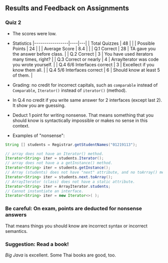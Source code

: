 ## Results and Feedback on Assignments

### Quiz 2

* The scores were low.
* Statistics
|-----------------|----|---|
| Total Quizzes   | 48 |   |
| Possible Points | 24 |   |
| Average Score   | 8.4 |  |
| Q.1 Correct     | 28 | TA gave you the answer before class.  |
| Q.2 Correct     |  3 | You have used iterators many times, right?  |
| Q.3 Correct or nearly | 4 | ArrayIterator was code you wrote yourself.  |
| Q.4 6/6 Interfaces correct | 3 | Excellect if you know them all. |
| Q.4 5/6 Interfaces correct | 6 | Should know at least 5 of them.  |

* Grading: no credit for incorrect capitals, such as `comparable` instead of `Comparable`, `Iterator()` instead of `iterator()` (method).
* In Q.4 no credit if you write same answer for 2 interfaces (except last 2). It show you are guessing.
* Deduct 1 point for writing nonsense. That means something that you should know is syntactically impossible or makes no sense in this context.
* Examples of "nonsense":
```java
String [] students = Registrar.getStudentNames("01219113");

// array does not have an Iterator() method. 
Iterator<String> iter = students.Iterator();
// array does not have a a getInstance() method.
Iterator<String> iter = students.getInstance();
// Array (students) does not have "next" attribute, and no toArray() method.
Iterator<String> iter = students.next.toArray();
// ArrayIterator (class) does not have a static attribute.
Iterator<String> iter = ArrayIterator.students;
// Cannot instantiate an interface. 
Iterator<String> iter = new Iterator<>( );
```

### Be careful: On exam, points are deducted for nonsense answers

That means things you should know are incorrect syntax or incorrect semantics.

### Suggestion: Read a book!

*Big Java* is excellent.  Some Thai books are good, too.

